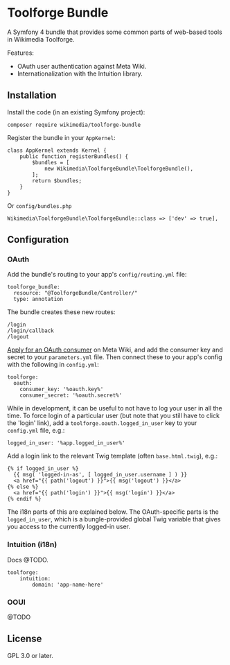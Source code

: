 Toolforge Bundle
================

A Symfony 4 bundle that provides some common parts of web-based tools in Wikimedia Toolforge.

Features:

* OAuth user authentication against Meta Wiki.
* Internationalization with the Intuition library.

## Installation

Install the code (in an existing Symfony project):

    composer require wikimedia/toolforge-bundle

Register the bundle in your `AppKernel`:

    class AppKernel extends Kernel {
        public function registerBundles() {
            $bundles = [
                new Wikimedia\ToolforgeBundle\ToolforgeBundle(),
            ];
            return $bundles;
        }
    }

Or `config/bundles.php`

    Wikimedia\ToolforgeBundle\ToolforgeBundle::class => ['dev' => true],

## Configuration

### OAuth

Add the bundle's routing to your app's `config/routing.yml` file:

    toolforge_bundle:
      resource: "@ToolforgeBundle/Controller/"
      type: annotation

The bundle creates these new routes:

    /login
    /login/callback
    /logout

[Apply for an OAuth consumer](https://meta.wikimedia.org/wiki/Special:OAuthConsumerRegistration/propose)
on Meta Wiki, and add the consumer key and secret to your `parameters.yml` file.
Then connect these to your app's config with the following in `config.yml`:

    toolforge:
      oauth:
        consumer_key: '%oauth.key%'
        consumer_secret: '%oauth.secret%'

While in development, it can be useful to not have to log your user in all the time.
To force login of a particular user (but note that you still have to click the 'login' link),
add a `toolforge.oauth.logged_in_user` key to your `config.yml` file, e.g.:

    logged_in_user: '%app.logged_in_user%'

Add a login link to the relevant Twig template (often `base.html.twig`), e.g.:

    {% if logged_in_user %}
      {{ msg( 'logged-in-as', [ logged_in_user.username ] ) }}
      <a href="{{ path('logout') }}">{{ msg('logout') }}</a>
    {% else %}
      <a href="{{ path('login') }}">{{ msg('login') }}</a>
    {% endif %}

The i18n parts of this are explained below.
The OAuth-specific parts is the `logged_in_user`,
which is a bungle-provided global Twig variable
that gives you access to the currently logged-in user.

### Intuition (i18n)

Docs @TODO.

    toolforge:
        intuition:
            domain: 'app-name-here'

### OOUI

@TODO

## License

GPL 3.0 or later.
